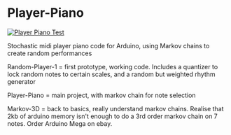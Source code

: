 Player-Piano
============

[![Player Piano Test](http://img.youtube.com/vi/4c-cMV8ggZM/0.jpg)](http://www.youtube.com/watch?v=4c-cMV8ggZM)


Stochastic midi player piano code for Arduino, using Markov chains to create random performances

Random-Player-1 = first prototype, working code. Includes a quantizer to lock random notes to certain scales, and a random but weighted rhythm generator 

Player-Piano = main project, with markov chain for note selection 

Markov-3D = back to basics, really understand markov chains. Realise that 2kb of arduino memory isn't enough to do a 3rd order markov chain on 7 notes. Order Arduino Mega on ebay. 
